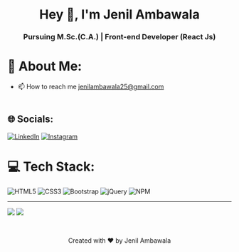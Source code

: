 <h1 align="center">Hey 👋, I'm Jenil Ambawala</h1>
<h3 align="center">Pursuing M.Sc.(C.A.) | Front-end Developer (React Js) </h3>

# 💫 About Me:
- 📫 How to reach me jenilambawala25@gmail.com<br><br>

## 🌐 Socials:
[![LinkedIn](https://img.shields.io/badge/LinkedIn-%230077B5.svg?logo=linkedin&logoColor=white)](https://www.linkedin.com/in/jenil-ambawala-ababb11a9/)
[![Instagram](https://img.shields.io/badge/Instagram-%23E4405F.svg?logo=Instagram&logoColor=white)](https://www.instagram.com/jenil_ambawala_1011/)

# 💻 Tech Stack:
![HTML5](https://img.shields.io/badge/html5-%23E34F26.svg?style=for-the-badge&logo=html5&logoColor=white) ![CSS3](https://img.shields.io/badge/css3-%231572B6.svg?style=for-the-badge&logo=css3&logoColor=white) ![Bootstrap](https://img.shields.io/badge/bootstrap-%23563D7C.svg?style=for-the-badge&logo=bootstrap&logoColor=white) ![jQuery](https://img.shields.io/badge/jquery-%230769AD.svg?style=for-the-badge&logo=jquery&logoColor=white) ![NPM](https://img.shields.io/badge/NPM-%23000000.svg?style=for-the-badge&logo=npm&logoColor=white)

---
[![](https://visitcount.itsvg.in/api?id=tusharbhadak&icon=0&color=0)](https://visitcount.itsvg.in)
[![](https://visitcount.itsvg.in/api?id=Jenilambawala&icon=0&color=0)](https://visitcount.itsvg.in)

<br>
<p align="center">Created with ❤️ by Jenil Ambawala</p>
